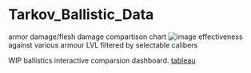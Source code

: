# Tarkov_Ballistic_Data
armor damage/flesh damage compartison chart 
![image](https://github.com/clovestad/Tarkov_Ballistic_Data/assets/103072823/f1555642-0325-456a-9cf9-700e1251296b)
 effectiveness against various armour LVL  filtered by selectable calibers

WIP ballistics interactive comparsion dashboard.
[tableau](https://public.tableau.com/views/BallisticWIP/Sheet1?:language=en-US&:display_count=n&:origin=viz_share_link)
